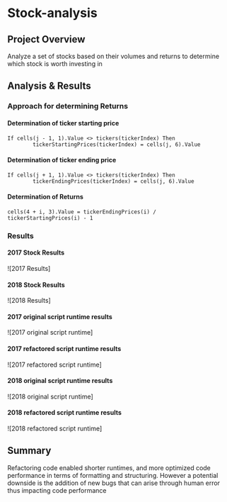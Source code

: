 # Stock-analysis

## Project Overview
Analyze a set of stocks based on their volumes and returns to determine which stock is worth investing in

## Analysis & Results

### Approach for determining Returns

#### Determination of ticker starting price 
```
If cells(j - 1, 1).Value <> tickers(tickerIndex) Then
        tickerStartingPrices(tickerIndex) = cells(j, 6).Value
```
#### Determination of ticker ending price
```
If cells(j + 1, 1).Value <> tickers(tickerIndex) Then
        tickerEndingPrices(tickerIndex) = cells(j, 6).Value
```
#### Determination of Returns
```
cells(4 + i, 3).Value = tickerEndingPrices(i) / tickerStartingPrices(i) - 1
```
### Results

#### 2017 Stock Results

![2017 Results]

#### 2018 Stock Results

![2018 Results]

#### 2017 original script runtime results

![2017 original script runtime]

#### 2017 refactored script runtime results

![2017 refactored script runtime]

#### 2018 original script runtime results

![2018 original script runtime]

#### 2018 refactored script runtime results

![2018 refactored script runtime]

## Summary

Refactoring code enabled shorter runtimes, and more optimized code performance in terms of formatting and structuring. However a potential downside is the addition of new bugs that can arise through human error thus impacting code performance


